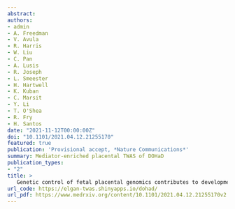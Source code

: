 ```yaml
---
abstract:
authors:
- admin
- A. Freedman
- V. Avula
- R. Harris
- W. Liu
- C. Pan
- A. Lusis
- R. Joseph
- L. Smeester
- H. Hartwell
- K. Kuban
- C. Marsit
- Y. Li
- T. O'Shea
- R. Fry
- H. Santos
date: "2021-11-12T00:00:00Z"
doi: "10.1101/2021.04.12.21255170"
featured: true
publication: 'Provisional accept, *Nature Communications*'
summary: Mediator-enriched placental TWAS of DOHaD
publication_types:
- "2"
title: >
   Genetic control of fetal placental genomics contributes to development of health and disease
url_code: https://elgan-twas.shinyapps.io/dohad/
url_pdf: https://www.medrxiv.org/content/10.1101/2021.04.12.21255170v2.full.pdf
---
```

